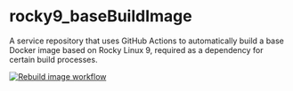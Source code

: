 # rocky9_baseBuildImage
A service repository that uses GitHub Actions to automatically build a base Docker image based on Rocky Linux 9, required as a dependency for certain build processes.

[![Rebuild image workflow](https://img.shields.io/badge/Trigger-Workflow-blue)](https://github.com/jose-d/rocky9_base-build-image/actions/workflows/buildImage.yml)
